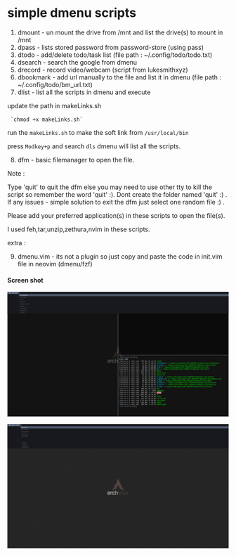 simple dmenu scripts
=====================

1. dmount - un mount the drive from /mnt and list the drive(s) to mount in /mnt
2. dpass  - lists stored password from password-store (using pass)
3. dtodo  - add/delete todo/task list (file path : ~/.config/todo/todo.txt)
4. dsearch - search the google from dmenu
5. drecord - record video/webcam (script from lukesmithxyz)
6. dbookmark - add url manually to the file and list it in dmenu (file path : ~/.config/todo/bm_url.txt)
7. dlist - list all the scripts in dmenu and execute

update the path in makeLinks.sh

     `chmod +x makeLinks.sh`

run the `makeLinks.sh` to make the soft link from `/usr/local/bin`

press `Modkey+p` and search `dls` dmenu will list all the scripts.


8. dfm    - basic filemanager to open the file.

Note :

Type 'quit' to quit the dfm  else you may need to use other tty to kill the script so remember the word 'quit' :).
Dont create the folder named 'quit' :)   .
If any issues - simple solution to exit the dfm just select one random file :) .

Please add your preferred application(s) in these scripts to open the file(s).

I used feh,tar,unzip,zethura,nvim in these scripts. 


extra :

9. dmenu.vim -  its not a plugin so just copy and paste the code in init.vim file in neovim (dmenu/fzf)



#### Screen shot
 
![dlist](https://github.com/viyoriya/dmenuScripts/blob/main/screenshots/2021-05-19-09-25-34.png)

![dfm](https://github.com/viyoriya/dmenuScripts/blob/main/screenshots/2021-05-19-09-29-31.png)


